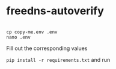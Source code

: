 # freedns-autoverify
```shell

cp copy-me.env .env
nano .env
```

Fill out the corresponding values

`pip install -r requirements.txt` and run
